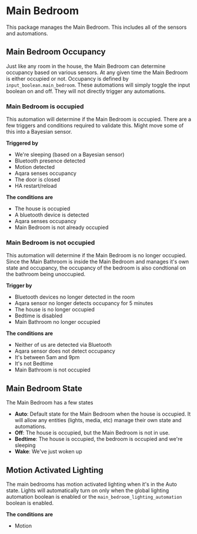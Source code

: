 # Main Bedroom

This package manages the Main Bedroom. This includes all of the sensors and automations.

## Main Bedroom Occupancy
Just like any room in the house, the Main Bedroom can determine occupancy based on various sensors. At any given time the Main Bedroom is either occupied or not. Occupancy is defined by `input_boolean.main_bedroom`. These automations will simply toggle the input boolean on and off. They will not directly trigger any automations.

### Main Bedroom is occupied
This automation will determine if the Main Bedroom is occupied. There are a few triggers and conditions required to validate this. Might move some of this into a Bayesian sensor.

**Triggered by**
- We're sleeping (based on a Bayesian sensor)
- Bluetooth presence detected
- Motion detected
- Aqara senses occupancy
- The door is closed
- HA restart/reload

**The conditions are**
- The house is occupied
- A bluetooth device is detected
- Aqara senses occupancy
- Main Bedroom is not already occupied

### Main Bedroom is not occupied
This automation will determine if the Main Bedroom is no longer occupied. Since the Main Bathroom is inside the Main Bedroom and manages it's own state and occupancy, the occupancy of the bedroom is also condtional on the bathroom being unoccupied.

**Trigger by**
- Bluetooth devices no longer detected in the room
- Aqara sensor no longer detects occupancy for 5 minutes
- The house is no longer occupied
- Bedtime is disabled
- Main Bathroom no longer occupied

**The conditions are**
- Neither of us are detected via Bluetooth
- Aqara sensor does not detect occupancy
- It's between 5am and 9pm
- It's not Bedtime
- Main Bathroom is not occupied

## Main Bedroom State
The Main Bedroom has a few states

- **Auto**: Default state for the Main Bedroom when the house is occupied. It will allow any entities (lights, media, etc) manage their own state and automations.
- **Off**: The house is occupied, but the Main Bedroom is not in use.
- **Bedtime**: The house is occupied, the bedroom is occupied and we're sleeping
- **Wake**: We've just woken up

## Motion Activated Lighting
The main bedrooms has motion activated lighting when it's in the Auto state. Lights will automatically turn on only when the global lighting automation boolean is enabled or the `main_bedroom_lighting_automation` boolean is enabled.

**The conditions are**
- Motion